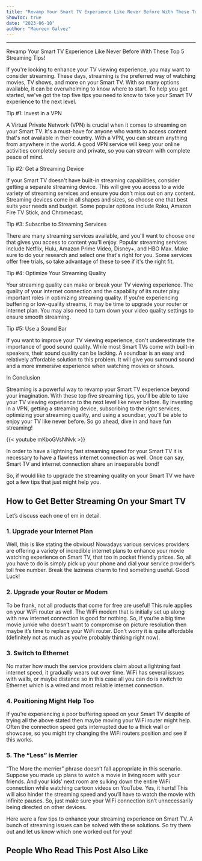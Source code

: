 ```yaml
---
title: "Revamp Your Smart TV Experience Like Never Before With These Top 5 Streaming Tips!"
ShowToc: true 
date: "2023-06-10"
author: "Maureen Galvez"
---
```

*****
Revamp Your Smart TV Experience Like Never Before With These Top 5 Streaming Tips!

If you're looking to enhance your TV viewing experience, you may want to consider streaming. These days, streaming is the preferred way of watching movies, TV shows, and more on your Smart TV. With so many options available, it can be overwhelming to know where to start. To help you get started, we've got the top five tips you need to know to take your Smart TV experience to the next level.

Tip #1: Invest in a VPN

A Virtual Private Network (VPN) is crucial when it comes to streaming on your Smart TV. It's a must-have for anyone who wants to access content that's not available in their country. With a VPN, you can stream anything from anywhere in the world. A good VPN service will keep your online activities completely secure and private, so you can stream with complete peace of mind.

Tip #2: Get a Streaming Device

If your Smart TV doesn't have built-in streaming capabilities, consider getting a separate streaming device. This will give you access to a wide variety of streaming services and ensure you don't miss out on any content. Streaming devices come in all shapes and sizes, so choose one that best suits your needs and budget. Some popular options include Roku, Amazon Fire TV Stick, and Chromecast.

Tip #3: Subscribe to Streaming Services

There are many streaming services available, and you'll want to choose one that gives you access to content you'll enjoy. Popular streaming services include Netflix, Hulu, Amazon Prime Video, Disney+, and HBO Max. Make sure to do your research and select one that's right for you. Some services offer free trials, so take advantage of these to see if it's the right fit.

Tip #4: Optimize Your Streaming Quality

Your streaming quality can make or break your TV viewing experience. The quality of your internet connection and the capability of its router play important roles in optimizing streaming quality. If you're experiencing buffering or low-quality streams, it may be time to upgrade your router or internet plan. You may also need to turn down your video quality settings to ensure smooth streaming.

Tip #5: Use a Sound Bar

If you want to improve your TV viewing experience, don't underestimate the importance of good sound quality. While most Smart TVs come with built-in speakers, their sound quality can be lacking. A soundbar is an easy and relatively affordable solution to this problem. It will give you surround sound and a more immersive experience when watching movies or shows.

In Conclusion

Streaming is a powerful way to revamp your Smart TV experience beyond your imagination. With these top five streaming tips, you'll be able to take your TV viewing experience to the next level like never before. By investing in a VPN, getting a streaming device, subscribing to the right services, optimizing your streaming quality, and using a soundbar, you'll be able to enjoy your TV like never before. So go ahead, dive in and have fun streaming!

{{< youtube mKboGVsNNvk >}} 



In order to have a lightning fast streaming speed for your Smart TV it is necessary to have a flawless internet connection as well. Once can say, Smart TV and internet connection share an inseparable bond!
 
So, if would like to upgrade the streaming quality on your Smart TV we have got a few tips that just might help you.
 
## How to Get Better Streaming On your Smart TV
 
Let’s discuss each one of em in detail.
 
### 1. Upgrade your Internet Plan
 

 
Well, this is like stating the obvious! Nowadays various services providers are offering a variety of incredible internet plans to enhance your movie watching experience on Smart TV, that too in pocket friendly prices. So, all you have to do is simply pick up your phone and dial your service provider’s toll free number. Break the laziness charm to find something useful. Good Luck!
 
### 2. Upgrade your Router or Modem
 
To be frank, not all products that come for free are useful! This rule applies on your WiFi router as well. The WiFi modem that is initially set up along with new internet connection is good for nothing. So, if you’re a big time movie junkie who doesn’t want to compromise on picture resolution then maybe it’s time to replace your WiFi router. Don’t worry it is quite affordable (definitely not as much as you’re probably thinking right now).
 
### 3. Switch to Ethernet
 
No matter how much the service providers claim about a lightning fast internet speed, it gradually wears out over time. WiFi has several issues with walls, or maybe distance so in this case all you can do is switch to Ethernet which is a wired and most reliable internet connection.
 
### 4. Positioning Might Help Too
 
If you’re experiencing a poor buffering speed on your Smart TV despite of trying all the above stated then maybe moving your WiFi router might help. Often the connection speed gets interrupted due to a thick wall or showcase, so you might try changing the WiFi routers position and see if this works.
 
### 5. The “Less” is Merrier
 
“The More the merrier” phrase doesn’t fall appropriate in this scenario. Suppose you made up plans to watch a movie in living room with your friends. And your kids’ next room are sulking down the entire WiFi connection while watching cartoon videos on YouTube. Yes, it hurts! This will also hinder the streaming speed and you’ll have to watch the movie with infinite pauses. So, just make sure your WiFi connection isn’t unnecessarily being directed on other devices.
 
Here were a few tips to enhance your streaming experience on Smart TV. A bunch of streaming issues can be solved with these solutions. So try them out and let us know which one worked out for you!
 
##  People Who Read This Post Also Like 



